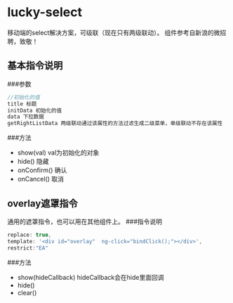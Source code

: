 lucky-select
===
移动端的select解决方案，可级联（现在只有两级联动）。
组件参考自新浪的微招聘，致敬！

## 基本指令说明
###参数
```js
//初始化的值
title 标题
initData 初始化的值
data 下拉数据
getRightListData 两级联动通过该属性的方法过滤生成二级菜单，单级联动不存在该属性
```
###方法
<ul>
	<li>show(val) val为初始化的对象</li>
	<li>hide() 隐藏</li>
	<li>onConfirm() 确认</li>
	<li>onCancel() 取消</li>
</ul>

## overlay遮罩指令
通用的遮罩指令，也可以用在其他组件上。
###指令说明
``` js
replace: true,
template: '<div id="overlay"  ng-click="bindClick();"></div>',
restrict:"EA"
```
###方法
<ul>
	<li>show(hideCallback) hideCallback会在hide里面回调</li>
	<li>hide()</li>
	<li>clear()</li>
</ul>



